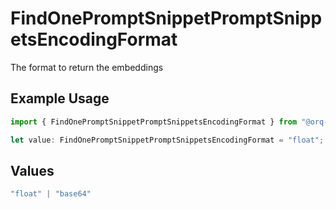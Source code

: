 # FindOnePromptSnippetPromptSnippetsEncodingFormat

The format to return the embeddings

## Example Usage

```typescript
import { FindOnePromptSnippetPromptSnippetsEncodingFormat } from "@orq-ai/node/models/operations";

let value: FindOnePromptSnippetPromptSnippetsEncodingFormat = "float";
```

## Values

```typescript
"float" | "base64"
```